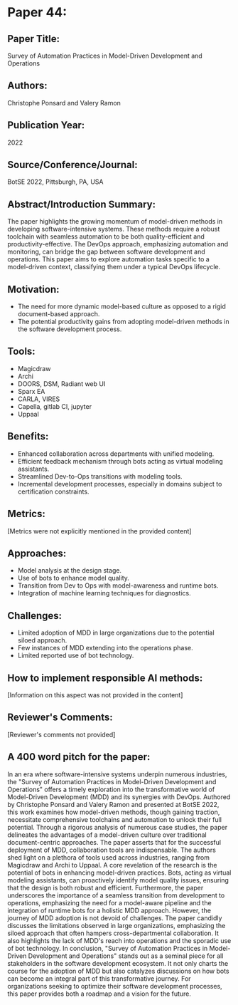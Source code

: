 # Paper 44:

## Paper Title:
Survey of Automation Practices in Model-Driven Development and Operations

## Authors:
Christophe Ponsard and Valery Ramon

## Publication Year:
2022

## Source/Conference/Journal:
BotSE 2022, Pittsburgh, PA, USA

## Abstract/Introduction Summary:
The paper highlights the growing momentum of model-driven methods in developing software-intensive systems. These methods require a robust toolchain with seamless automation to be both quality-efficient and productivity-effective. The DevOps approach, emphasizing automation and monitoring, can bridge the gap between software development and operations. This paper aims to explore automation tasks specific to a model-driven context, classifying them under a typical DevOps lifecycle.

## Motivation:
- The need for more dynamic model-based culture as opposed to a rigid document-based approach.
- The potential productivity gains from adopting model-driven methods in the software development process.

## Tools:
- Magicdraw
- Archi
- DOORS, DSM, Radiant web UI
- Sparx EA
- CARLA, VIRES
- Capella, gitlab CI, jupyter
- Uppaal

## Benefits:
- Enhanced collaboration across departments with unified modeling.
- Efficient feedback mechanism through bots acting as virtual modeling assistants.
- Streamlined Dev-to-Ops transitions with modeling tools.
- Incremental development processes, especially in domains subject to certification constraints.

## Metrics:
[Metrics were not explicitly mentioned in the provided content]

## Approaches:
- Model analysis at the design stage.
- Use of bots to enhance model quality.
- Transition from Dev to Ops with model-awareness and runtime bots.
- Integration of machine learning techniques for diagnostics.

## Challenges:
- Limited adoption of MDD in large organizations due to the potential siloed approach.
- Few instances of MDD extending into the operations phase.
- Limited reported use of bot technology.

## How to implement responsible AI methods:
[Information on this aspect was not provided in the content]

## Reviewer's Comments:
[Reviewer's comments not provided]

## A 400 word pitch for the paper:
In an era where software-intensive systems underpin numerous industries, the "Survey of Automation Practices in Model-Driven Development and Operations" offers a timely exploration into the transformative world of Model-Driven Development (MDD) and its synergies with DevOps. Authored by Christophe Ponsard and Valery Ramon and presented at BotSE 2022, this work examines how model-driven methods, though gaining traction, necessitate comprehensive toolchains and automation to unlock their full potential. Through a rigorous analysis of numerous case studies, the paper delineates the advantages of a model-driven culture over traditional document-centric approaches. The paper asserts that for the successful deployment of MDD, collaboration tools are indispensable. The authors shed light on a plethora of tools used across industries, ranging from Magicdraw and Archi to Uppaal. A core revelation of the research is the potential of bots in enhancing model-driven practices. Bots, acting as virtual modeling assistants, can proactively identify model quality issues, ensuring that the design is both robust and efficient. Furthermore, the paper underscores the importance of a seamless transition from development to operations, emphasizing the need for a model-aware pipeline and the integration of runtime bots for a holistic MDD approach. However, the journey of MDD adoption is not devoid of challenges. The paper candidly discusses the limitations observed in large organizations, emphasizing the siloed approach that often hampers cross-departmental collaboration. It also highlights the lack of MDD's reach into operations and the sporadic use of bot technology. In conclusion, "Survey of Automation Practices in Model-Driven Development and Operations" stands out as a seminal piece for all stakeholders in the software development ecosystem. It not only charts the course for the adoption of MDD but also catalyzes discussions on how bots can become an integral part of this transformative journey. For organizations seeking to optimize their software development processes, this paper provides both a roadmap and a vision for the future.

